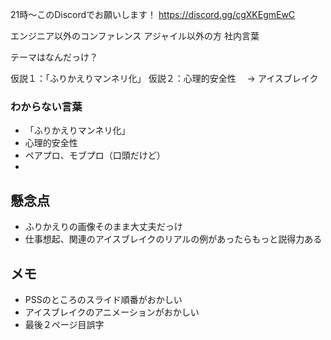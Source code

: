21時〜このDiscordでお願いします！
https://discord.gg/cgXKEgmEwC

エンジニア以外のコンファレンス
アジャイル以外の方
社内言葉

テーマはなんだっけ？

仮説１：「ふりかえりマンネリ化」
仮説２：心理的安全性
　→ アイスブレイク
### わからない言葉
- 「ふりかえりマンネリ化」
- 心理的安全性
- ペアプロ、モブプロ（口頭だけど）
- 
## 懸念点
- ふりかえりの画像そのまま大丈夫だっけ
- 仕事想起、関連のアイスブレイクのリアルの例があったらもっと説得力ある

## メモ
- PSSのところのスライド順番がおかしい
- アイスブレイクのアニメーションがおかしい
- 最後２ページ目誤字
